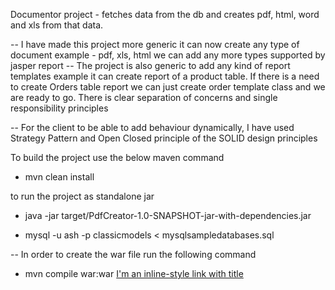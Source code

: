 
Documentor project - fetches data from the db and creates pdf, html, word and xls from that data.

-- I have made this project more generic it can now create any type of document example - pdf, xls, html we can add any more types supported by jasper report
-- The project is also generic to add any kind of report templates example it can create report of a product table. If there is a need to create Orders table report we can just create order template class and we are ready to go. There is clear separation of concerns and single responsibility principles

--  For the client to be able to add behaviour dynamically, I have used Strategy Pattern and Open Closed principle of the SOLID design principles

To build the project use the below maven command
- mvn clean install

to run the project as standalone jar
- java -jar target/PdfCreator-1.0-SNAPSHOT-jar-with-dependencies.jar 

- mysql -u ash -p classicmodels < mysqlsampledatabases.sql

-- In order to create the war file run the following command
- mvn compile war:war
[I'm an inline-style link with title](https://www.google.com "Google's Homepage")
